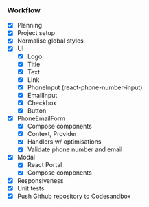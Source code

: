 ### Workflow

- [x]  Planning
- [x]  Project setup
- [x]  Normalise global styles
- [x]  UI
    - [x]  Logo
    - [x]  Title
    - [x]  Text
    - [x]  Link
    - [x]  PhoneInput (react-phone-number-input)
    - [x]  EmailInput
    - [x]  Checkbox
    - [x]  Button
- [x]  PhoneEmailForm
    - [x]  Compose components
    - [x]  Context, Provider
    - [x]  Handlers w/ optimisations
    - [x]  Validate phone number and email
- [x]  Modal
    - [x]  React Portal
    - [x]  Compose components
- [x]  Responsiveness
- [x]  Unit tests
- [x]  Push Github repository to Codesandbox

